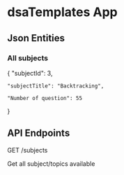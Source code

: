 # dsaTemplates App


## Json Entities

### All subjects

{
    "subjectId": 3,
    
    "subjectTitle": "Backtracking",
    
    "Number of question": 55
}

## API Endpoints

GET /subjects

Get all subject/topics available
